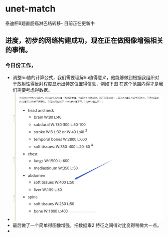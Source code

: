 # unet-match
泰迪杯B题直肠癌淋巴结转移- 目前正在更新中
## 进度，初步的网络构建成功，现在正在做图像增强相关的事情。
### 今日份工作，
- 调整hu值的计算公式，我们需要理解hu值得意义，他能够做到根据我组织对于放射性得反射程度显示出特定位置得信息，例如下图 在这个范围内得才是我们需要考虑得数据。
- ![HU值图片](./img/lab.jpg)
- 最后做了一个简单得图像增强，把数据乘2  特征之间得对比变得稍微大一点。
- 